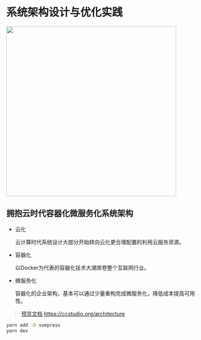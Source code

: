 # 系统架构设计与优化实践

<a src='https://ccstudio.org/architecture'>
<img src='https://i.loli.net/2020/02/25/42wjemItq6Xn8Wk.png' width='450' />
</a>

## 拥抱云时代容器化微服务化系统架构

* 云化

    云计算时代系统设计大部分开始转向云化更合理配置的利用云服务资源。

* 容器化

    以Docker为代表的容器化技术大潮席卷整个互联网行业。

* 微服务化

    容器化的企业架构，基本可以通过少量重构完成微服务化，降低成本提高可用性。


> [预览文档](https://ccstudio.org/architecture) https://ccstudio.org/architecture

```sh
yarn add -D vuepress
yarn dev
```
